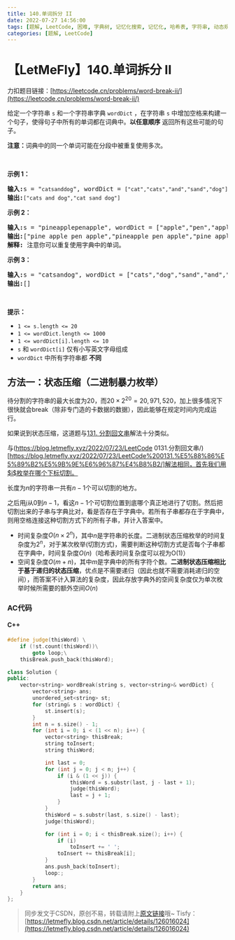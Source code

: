 ```yaml
---
title: 140.单词拆分 II
date: 2022-07-27 14:56:00
tags: [题解, LeetCode, 困难, 字典树, 记忆化搜索, 记忆化, 哈希表, 字符串, 动态规划, 回溯, 状态压缩]
categories: [题解, LeetCode]
---
```


# 【LetMeFly】140.单词拆分 II

力扣题目链接：[https://leetcode.cn/problems/word-break-ii/](https://leetcode.cn/problems/word-break-ii/)

<p>给定一个字符串 <code>s</code> 和一个字符串字典<meta charset="UTF-8" />&nbsp;<code>wordDict</code>&nbsp;，在字符串<meta charset="UTF-8" />&nbsp;<code>s</code>&nbsp;中增加空格来构建一个句子，使得句子中所有的单词都在词典中。<strong>以任意顺序</strong> 返回所有这些可能的句子。</p>

<p><strong>注意：</strong>词典中的同一个单词可能在分段中被重复使用多次。</p>

<p>&nbsp;</p>

<p><strong>示例 1：</strong></p>

<pre>
<strong>输入:</strong>s = "<code>catsanddog</code>", wordDict = <code>["cat","cats","and","sand","dog"]</code>
<strong>输出:</strong><code>["cats and dog","cat sand dog"]</code>
</pre>

<p><strong>示例 2：</strong></p>

<pre>
<strong>输入:</strong>s = "pineapplepenapple", wordDict = ["apple","pen","applepen","pine","pineapple"]
<strong>输出:</strong>["pine apple pen apple","pineapple pen apple","pine applepen apple"]
<strong>解释:</strong> 注意你可以重复使用字典中的单词。
</pre>

<p><strong>示例&nbsp;3：</strong></p>

<pre>
<strong>输入:</strong>s = "catsandog", wordDict = ["cats","dog","sand","and","cat"]
<strong>输出:</strong>[]
</pre>

<p>&nbsp;</p>

<p><strong>提示：</strong></p>

<p><meta charset="UTF-8" /></p>

<ul>
	<li><code>1 &lt;= s.length &lt;= 20</code></li>
	<li><code>1 &lt;= wordDict.length &lt;= 1000</code></li>
	<li><code>1 &lt;= wordDict[i].length &lt;= 10</code></li>
	<li><code>s</code>&nbsp;和&nbsp;<code>wordDict[i]</code>&nbsp;仅有小写英文字母组成</li>
	<li><code>wordDict</code>&nbsp;中所有字符串都 <strong>不同</strong></li>
</ul>


    
## 方法一：状态压缩（二进制暴力枚举）

待分割的字符串的最大长度为$20$，而$20\times 2^{20}=20,971,520$，加上很多情况下很快就会break（除非专门造的卡数据的数据），因此能够在规定时间内完成运行。

如果说到状态压缩，这道题与[131. 分割回文串](https://leetcode.cn/problems/palindrome-partitioning/)解法十分类似。

与(https://blog.letmefly.xyz/2022/07/23/LeetCode 0131.分割回文串/)[https://blog.letmefly.xyz/2022/07/23/LeetCode%200131.%E5%88%86%E5%89%B2%E5%9B%9E%E6%96%87%E4%B8%B2/]解法相同，首先我们用$i$枚举在哪个下标切割。

长度为$n$的字符串一共有$n-1$个可以切割的地方。

之后用$j$从$0$到$n-1$，看这$n-1$个可切割位置到底哪个真正地进行了切割。然后把切割出来的子串与字典比对，看是否存在于字典中。若所有子串都存在于字典中，则用空格连接这种切割方式下的所有子串，并计入答案中。



+ 时间复杂度$O(n\times 2^n)$，其中$n$是字符串的长度。二进制状态压缩枚举的时间复杂度为$2^n$，对于某次枚举(切割方式)，需要判断这种切割方式是否每个子串都在字典中，时间复杂度$O(n)$（哈希表时间复杂度可以视为O(1)）
+ 空间复杂度$O(m + n)$，其中$m$是字典中的所有字符个数。**二进制状态压缩相比于基于递归的状态压缩**，优点是不需要递归（因此也就不需要消耗递归的空间），而答案不计入算法的复杂度，因此存放字典外的空间复杂度仅为单次枚举时候所需要的额外空间$O(n)$

### AC代码

#### C++

```cpp
#define judge(thisWord) \
    if (!st.count(thisWord))\
        goto loop;\
    thisBreak.push_back(thisWord);

class Solution {
public:
    vector<string> wordBreak(string s, vector<string>& wordDict) {
        vector<string> ans;
        unordered_set<string> st;
        for (string& s : wordDict) {
            st.insert(s);
        }
        int n = s.size() - 1;
        for (int i = 0; i < (1 << n); i++) {
            vector<string> thisBreak;
            string toInsert;
            string thisWord;

            int last = 0;
            for (int j = 0; j < n; j++) {
                if (i & (1 << j)) {
                    thisWord = s.substr(last, j - last + 1);
                    judge(thisWord);
                    last = j + 1;
                }
            }
            thisWord = s.substr(last, s.size() - last);
            judge(thisWord);

            for (int i = 0; i < thisBreak.size(); i++) {
                if (i)
                    toInsert += ' ';
                toInsert += thisBreak[i];
            }
            ans.push_back(toInsert);
            loop:;
        }
        return ans;
    }
};
```

> 同步发文于CSDN，原创不易，转载请附上[原文链接](https://blog.letmefly.xyz/2022/07/27/LeetCode%200140.%E5%8D%95%E8%AF%8D%E6%8B%86%E5%88%86II/)哦~
> Tisfy：[https://letmefly.blog.csdn.net/article/details/126016024](https://letmefly.blog.csdn.net/article/details/126016024)
